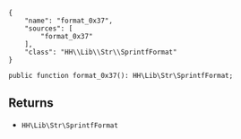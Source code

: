 ``` yamlmeta
{
    "name": "format_0x37",
    "sources": [
        "format_0x37"
    ],
    "class": "HH\\Lib\\Str\\SprintfFormat"
}
```




``` Hack
public function format_0x37(): HH\Lib\Str\SprintfFormat;
```




## Returns




+ ` HH\Lib\Str\SprintfFormat `
<!-- HHAPIDOC -->
